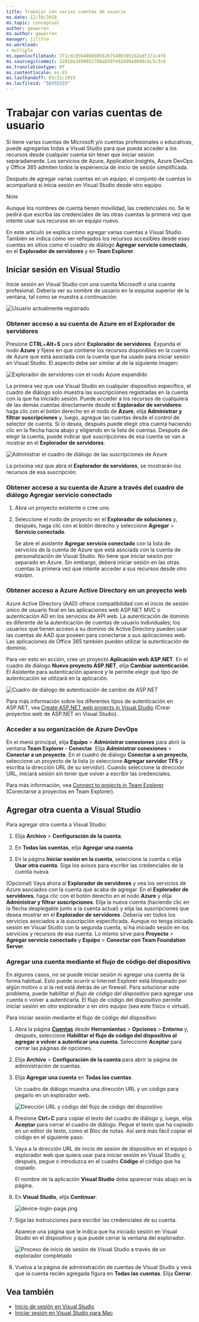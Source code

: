 ```yaml
---
title: Trabajar con varias cuentas de usuario
ms.date: 12/10/2018
ms.topic: conceptual
author: gewarren
ms.author: gewarren
manager: jillfra
ms.workload:
- multiple
ms.openlocfilehash: 371cdc85648b8b058267540b305162adf371c4f6
ms.sourcegitcommit: 3201da3499051768ab59f492699a9049cbc5c3c6
ms.translationtype: HT
ms.contentlocale: es-ES
ms.lasthandoff: 03/22/2019
ms.locfileid: "58355333"
---
```

# <a name="work-with-multiple-user-accounts"></a>Trabajar con varias cuentas de usuario

Si tiene varias cuentas de Microsoft y/o cuentas profesionales o educativas, puede agregarlas todas a Visual Studio para que pueda acceder a los recursos desde cualquier cuenta sin tener que iniciar sesión separadamente. Los servicios de Azure, Application Insights, Azure DevOps y Office 365 admiten todos la experiencia de inicio de sesión simplificada.

Después de agregar varias cuentas en un equipo, el conjunto de cuentas lo acompañará si inicia sesión en Visual Studio desde otro equipo.

> [!NOTE]
> Aunque los nombres de cuenta tienen movilidad, las credenciales no. Se le pedirá que escriba las credenciales de las otras cuentas la primera vez que intente usar sus recursos en un equipo nuevo.

En este artículo se explica cómo agregar varias cuentas a Visual Studio. También se indica cómo ver reflejados los recursos accesibles desde esas cuentas en sitios como el cuadro de diálogo **Agregar servicio conectado**, en el **Explorador de servidores** y en **Team Explorer**.

## <a name="sign-in-to-visual-studio"></a>Iniciar sesión en Visual Studio

Inicie sesión en Visual Studio con una cuenta Microsoft o una cuenta profesional. Debería ver su nombre de usuario en la esquina superior de la ventana, tal como se muestra a continuación:

![Usuario actualmente registrado](../ide/media/vs2015_username.png)

### <a name="access-your-azure-account-in-server-explorer"></a>Obtener acceso a su cuenta de Azure en el Explorador de servidores

Presione **CTRL**+**Alt**+**S** para abrir **Explorador de servidores**. Expanda el nodo **Azure** y fíjese en que contiene los recursos disponibles en la cuenta de Azure que está asociada con la cuenta que ha usado para iniciar sesión en Visual Studio. El aspecto debe ser similar al de la siguiente imagen:

![Explorador de servidores con el nodo Azure expandido](../ide/media/work-with-multiple-user-accounts/server-explorer.png)

La primera vez que use Visual Studio en cualquier dispositivo específico, el cuadro de diálogo solo muestra las suscripciones registradas en la cuenta con la que ha iniciado sesión. Puede acceder a los recursos de cualquiera de las demás cuentas directamente desde el **Explorador de servidores**: haga clic con el botón derecho en el nodo de **Azure**, elija **Administrar y filtrar suscripciones** y, luego, agregue las cuentas desde el control de selector de cuenta. Si lo desea, después puede elegir otra cuenta haciendo clic en la flecha hacia abajo y eligiendo en la lista de cuentas. Después de elegir la cuenta, puede indicar qué suscripciones de esa cuenta se van a mostrar en el **Explorador de servidores**.

![Administrar el cuadro de diálogo de las suscripciones de Azure](../ide/media/vs2015_manage_subs.png)

La próxima vez que abra el **Explorador de servidores**, se mostrarán los recursos de esa suscripción.

### <a name="access-your-azure-account-via-add-connected-service-dialog"></a>Obtener acceso a su cuenta de Azure a través del cuadro de diálogo Agregar servicio conectado

1. Abra un proyecto existente o cree uno.

1. Seleccione el nodo de proyecto en el **Explorador de soluciones** y, después, haga clic con el botón derecho y seleccione **Agregar** > **Servicio conectado**.

   Se abre el asistente **Agregar servicio conectado** con la lista de servicios de la cuenta de Azure que está asociada con la cuenta de personalización de Visual Studio. No tiene que iniciar sesión por separado en Azure. Sin embargo, deberá iniciar sesión en las otras cuentas la primera vez que intente acceder a sus recursos desde otro equipo.

### <a name="access-azure-active-directory-in-a-web-project"></a>Obtener acceso a Azure Active Directory en un proyecto web

Azure Active Directory (AAD) ofrece compatibilidad con el inicio de sesión único de usuario final en las aplicaciones web ASP.NET MVC o autenticación AD en los servicios de API web. La autenticación de dominio es diferente de la autenticación de cuentas de usuario individuales; los usuarios que tienen acceso a su dominio de Active Directory pueden usar las cuentas de AAD que poseen para conectarse a sus aplicaciones web. Las aplicaciones de Office 365 también pueden utilizar la autenticación de dominio.

Para ver esto en acción, cree un proyecto **Aplicación web ASP.NET**. En el cuadro de diálogo **Nuevo proyecto ASP.NET**, elija **Cambiar autenticación**. El Asistente para autenticación aparece y le permite elegir qué tipo de autenticación se utilizará en la aplicación.

![Cuadro de diálogo de autenticación de cambio de ASP.NET](../ide/media/vs2015_change_authentication.png)

Para más información sobre los diferentes tipos de autenticación en ASP.NET, vea [Create ASP.NET web projects in Visual Studio](/aspnet/visual-studio/overview/2013/creating-web-projects-in-visual-studio#authentication-methods) (Crear proyectos web de ASP.NET en Visual Studio).

### <a name="access-your-azure-devops-organization"></a>Acceder a su organización de Azure DevOps

En el menú principal, elija **Equipo** > **Administrar conexiones** para abrir la ventana **Team Explorer - Conectar**. Elija **Administrar conexiones** > **Conectar a un proyecto**. En el cuadro de diálogo **Conectar a un proyecto**, seleccione un proyecto de la lista (o seleccione **Agregar servidor TFS** y escriba la dirección URL de su servidor). Cuando seleccione la dirección URL, iniciará sesión sin tener que volver a escribir las credenciales.

Para más información, vea [Connect to projects in Team Explorer](connect-team-project.md) (Conectarse a proyectos en Team Explorer).

## <a name="add-an-additional-account-to-visual-studio"></a>Agregar otra cuenta a Visual Studio

Para agregar otra cuenta a Visual Studio:

1. Elija **Archivo** > **Configuración de la cuenta**.

1. En **Todas las cuentas**, elija **Agregar una cuenta**.

1. En la página **Iniciar sesión en la cuenta**, seleccione la cuenta o elija **Usar otra cuenta**. Siga los avisos para escribir las credenciales de la cuenta nueva.

(Opcional) Vaya ahora al **Explorador de servidores** y vea los servicios de Azure asociados con la cuenta que acaba de agregar. En el **Explorador de servidores**, haga clic con el botón derecho en el nodo **Azure** y elija **Administrar y filtrar suscripciones**. Elija la nueva cuenta (haciendo clic en la flecha desplegable junto a la cuenta actual) y elija las suscripciones que desea mostrar en el **Explorador de servidores**. Debería ver todos los servicios asociados a la suscripción especificada. Aunque no tenga iniciada sesión en Visual Studio con la segunda cuenta, sí ha iniciado sesión en los servicios y recursos de esa cuenta. Lo mismo sirve para **Proyecto** > **Agregar servicio conectado** y **Equipo** > **Conectar con Team Foundation Server**.

### <a name="add-an-account-using-device-code-flow"></a>Agregar una cuenta mediante el flujo de código del dispositivo

En algunos casos, no se puede iniciar sesión ni agregar una cuenta de la forma habitual. Esto puede ocurrir si Internet Explorer está bloqueado por algún motivo o si la red está detrás de un firewall. Para solucionar este problema, puede habilitar el *flujo de código del dispositivo* para agregar una cuenta o volver a autenticarla. El flujo de código del dispositivo permite iniciar sesión en otro explorador o en otro equipo (sea este físico o virtual).

Para iniciar sesión mediante el flujo de código del dispositivo:

1. Abra la página [ **Cuentas**](reference/accounts-environment-options-dialog-box.md) desde **Herramientas** > **Opciones** > **Entorno** y, después, seleccione **Habilitar el flujo de código del dispositivo al agregar o volver a autenticar una cuenta**. Seleccione **Aceptar** para cerrar las páginas de opciones.

1. Elija **Archivo** > **Configuración de la cuenta** para abrir la página de administración de cuentas.

1. Elija **Agregar una cuenta** en **Todas las cuentas**.

   Un cuadro de diálogo muestra una dirección URL y un código para pegarlo en un explorador web.

   ![Dirección URL y código del flujo de código del dispositivo](media/work-with-multiple-user-accounts/device-login-code.png)

1. Presione **Ctrl**+**C** para copiar el texto del cuadro de diálogo y, luego, elija **Aceptar** para cerrar el cuadro de diálogo. Pegue el texto que ha copiado en un editor de texto, como el Bloc de notas. Así será más fácil copiar el código en el siguiente paso.

1. Vaya a la dirección URL de inicio de sesión de dispositivo en el equipo o explorador web que quiera usar para iniciar sesión en Visual Studio y, después, pegue o introduzca en el cuadro **Código** el código que ha copiado.

   El nombre de la aplicación **Visual Studio** debe aparecer más abajo en la página.

1. En **Visual Studio**, elija **Continuar**.

   ![device-login-page.png](media/work-with-multiple-user-accounts/device-login-page.png)

1. Siga las instrucciones para escribir las credenciales de su cuenta.

   Aparece una página que le indica que ha iniciado sesión en Visual Studio en el dispositivo y que puede cerrar la ventana del explorador.

   ![Proceso de inicio de sesión de Visual Studio a través de un explorador completado](media/work-with-multiple-user-accounts/sign-in-browser-complete.png)

1. Vuelva a la página de administración de cuentas de Visual Studio y verá que la cuenta recién agregada figura en **Todas las cuentas**. Elija **Cerrar**.

## <a name="see-also"></a>Vea también

- [Inicio de sesión en Visual Studio](signing-in-to-visual-studio.md)
- [Iniciar sesión en Visual Studio para Mac](/visualstudio/mac/signing-in)
